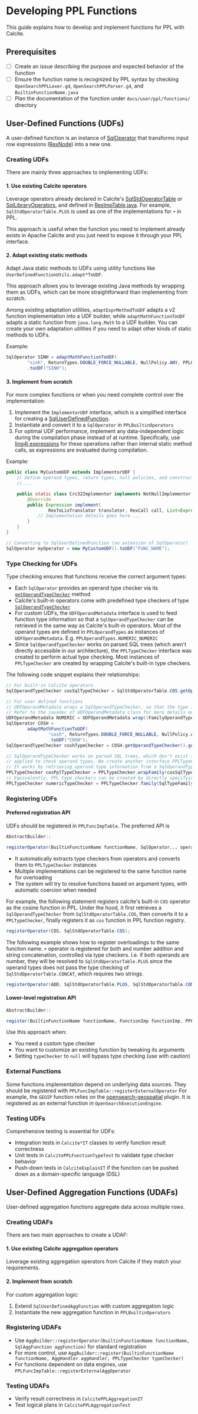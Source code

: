 # Developing PPL Functions

This guide explains how to develop and implement functions for PPL with Calcite.

## Prerequisites

- [ ] Create an issue describing the purpose and expected behavior of the function
- [ ] Ensure the function name is recognized by PPL syntax by checking ``OpenSearchPPLLexer.g4``,
  ``OpenSearchPPLParser.g4``, and ``BuiltinFunctionName.java``
- [ ] Plan the documentation of the function under ``docs/user/ppl/functions/`` directory

## User-Defined Functions (UDFs)

A user-defined function is an instance
of [SqlOperator](https://calcite.apache.org/javadocAggregate/org/apache/calcite/sql/SqlOperator.html) that transforms
input row expressions ([RexNode](https://calcite.apache.org/javadocAggregate/org/apache/calcite/rex/RexNode.html)) into
a new one.

### Creating UDFs

There are mainly three approaches to implementing UDFs:

#### 1. Use existing Calcite operators

Leverage operators already declared in
Calcite's [SqlStdOperatorTable](https://calcite.apache.org/javadocAggregate/org/apache/calcite/sql/fun/SqlStdOperatorTable.html)
or [SqlLibraryOperators](https://calcite.apache.org/javadocAggregate/org/apache/calcite/sql/fun/SqlLibraryOperators.html),
and defined
in [RexImpTable.java](https://calcite.apache.org/javadocAggregate/org/apache/calcite/adapter/enumerable/RexImpTable.html).
For example, `SqlStdOperatorTable.PLUS` is used as one of the implementations for `+` in PPL.

This approach is useful when the function you need to implement already exists in Apache Calcite and you just need to
expose it through your PPL interface.

#### 2. Adapt existing static methods

Adapt Java static methods to UDFs using utility functions like `UserDefinedFunctionUtils.adapt*ToUDF`.

This approach allows you to leverage existing Java methods by wrapping them as UDFs, which can be more straightforward
than implementing from scratch.

Among existing adaptation utilities, `adaptExprMethodToUDF` adapts a v2 function implementation into a UDF builder, while `adaptMathFunctionToUDF` adapts a static function from `java.lang.Math` to a
UDF builder. You can create your own adaptation utilities if you need to adapt other kinds of static methods to UDFs.

Example:

```java
SqlOperator SINH = adaptMathFunctionToUDF(
        "sinh", ReturnTypes.DOUBLE_FORCE_NULLABLE, NullPolicy.ANY, PPLOperandTypes.NUMERIC)
        .toUDF("SINH");
```

#### 3. Implement from scratch

For more complex functions or when you need complete control over the implementation:

1. Implement the `ImplementorUDF` interface, which is a simplified interface for creating
   a [SqlUserDefinedFunction](https://calcite.apache.org/javadocAggregate/org/apache/calcite/sql/validate/SqlUserDefinedFunction.html).
2. Instantiate and convert it to a `SqlOperator` in `PPLBuiltinOperators`
3. For optimal UDF performance, implement any data-independent logic during the compilation phase instead of at runtime.
   Specifically,
   use [linq4j expressions](https://calcite.apache.org/javadocAggregate/org/apache/calcite/linq4j/tree/Expression.html)
   for these operations rather than internal static method calls, as expressions are evaluated during compilation.

Example:

```java
public class MyCustomUDF extends ImplementorUDF {
    // Define operand types, return types, null policies, and constructors
    // ...

    public static class Crc32Implementor implements NotNullImplementor {
        @Override
        public Expression implement(
                RexToLixTranslator translator, RexCall call, List<Expression> translatedOperands) {
            // Implementation details goes here ...
        }
    }
}

// Converting to SqlUserDefinedFunction (an extension of SqlOperator)
SqlOperator myOperator = new MyCustomUDF().toUDF("FUNC_NAME");
```

### Type Checking for UDFs

Type checking ensures that functions receive the correct argument types:

- Each `SqlOperator` provides an operand type checker via its [
  `getOperandTypeChecker`](https://calcite.apache.org/javadocAggregate/org/apache/calcite/sql/SqlOperator.html#getOperandTypeChecker())
  method
- Calcite's built-in operators come with predefined type checkers of type [`SqlOperandTypeChecker`](https://calcite.apache.org/javadocAggregate/org/apache/calcite/sql/type/SqlOperandTypeChecker.html)
- For custom UDFs, the `UDFOperandMetadata` interface is used to feed function type information so that a
  `SqlOperandTypeChecker` can be retrieved in the same way as Calcite's built-in operators. Most of the operand types
  are defined in `PPLOperandTypes` as instances of `UDFOperandMetadata`. E.g. `PPLOperandTypes.NUMERIC_NUMERIC`
-  Since `SqlOperandTypeChecker` works on parsed SQL trees (which aren't directly accessible in our architecture), the
  `PPLTypeChecker` interface was created to perform actual type checking. Most instances of `PPLTypeChecker` are created
  by wrapping Calcite's built-in type checkers.

The following code snippet explains their relationships:

```java
// For built-in Calcite operators
SqlOperandTypeChecker cosSqlTypeChecker = SqlStdOperatorTable.COS.getOperandTypeChecker(); // FamilyOperandTypeChecker(NUMERIC)

// For user defined functions
// UDFOperandMetadata wraps a SqlOperandTypeChecker, so that the type information can be fed to a SqlUserDefinedFunction.
// Refer to the javadoc of UDFOperandMetadata class for more details on why this workaround is necessary
UDFOperandMetadata NUMERIC = UDFOperandMetadata.wrap((FamilyOperandTypeChecker) OperandTypes.NUMERIC);
SqlOperator COSH =
        adaptMathFunctionToUDF(
                "cosh", ReturnTypes.DOUBLE_FORCE_NULLABLE, NullPolicy.ANY, NUMERIC)
                .toUDF("COSH");
SqlOperandTypeChecker coshTypeChecker = COSH.getOperandTypeChecker().getInnerTypeChecker(); // FamilyOperandTypeChecker(NUMERIC)

// SqlOperandTypeChecker works on parsed SQL trees, which don't exist in our architecture, so it cannot be directly
// applied to check operand types. We create another interface PPLTypeChecker to do the actual type checking.
// It works by retrieving operand type information from a SqlOperandTypeChecker, then checking against actual argument types.
PPLTypeChecker cosPplTypeChecker = PPLTypeChecker.wrapFamily(cosSqlTypeChecker);
// Equivalently, PPL type checkers can be created by directly specifying expected operand types
PPLTypeChecker numericTypeChecker = PPLTypeChecker.family(SqlTypeFamily.NUMERIC);
```

### Registering UDFs

#### Preferred registration API

UDFs should be registered in `PPLFuncImpTable`. The preferred API is

```java
AbstractBuilder::

registerOperator(BuiltinFunctionName functionName, SqlOperator... operators)`
```

- It automatically extracts type checkers from operators and converts them to `PPLTypeChecker` instances
- Multiple implementations can be registered to the same function name for overloading
- The system will try to resolve functions based on argument types, with automatic coercion when needed

For example, the following statement registers calcite's built-in `COS` operator as the cosine function in PPL. Under the
hood, it first retrieves a `SqlOperandTypeChecker` from `SqlStdOperatorTable.COS`, then converts it to a `PPLTypeChecker`,
finally registers it as `cos` function in PPL function registry.

```java
registerOperator(COS, SqlStdOperatorTable.COS);
```

The following example shows how to register overloadings to the same function name. `+` operator is registered for both
and number addition and string concatenation, controlled via type checkers. I.e. if both operands are number, they will
be resolved to `SqlStdOperatorTable.PLUS` since the operand types does not pass the type checking of
`SqlStdOperatorTable.CONCAT`,
which requires two strings.

```java
registerOperator(ADD, SqlStdOperatorTable.PLUS, SqlStdOperatorTable.CONCAT);
```

#### Lower-level registration API

```java
AbstractBuilder::

register(BuiltinFunctionName functionName, FunctionImp functionImp, PPLTypeChecker typeChecker)
```

Use this approach when:

- You need a custom type checker
- You want to customize an existing function by tweaking its arguments
- Setting `typeChecker` to `null` will bypass type checking (use with caution)

### External Functions

Some functions implementation depend on underlying data sources. They should be registered with
`PPLFuncImpTable::registerExternalOperator`
For example, the `GEOIP` function relies on
the [opensearch-geospatial](https://github.com/opensearch-project/geospatial) plugin. It is registered as an external
function in `OpenSearchExecutionEngine`.

### Testing UDFs

Comprehensive testing is essential for UDFs:

- Integration tests in `Calcite*IT` classes to verify function result correctness
- Unit tests in `CalcitePPLFunctionTypeTest` to validate type checker behavior
- Push-down tests in `CalciteExplainIT` if the function can be pushed down as a domain-specific language (DSL)

## User-Defined Aggregation Functions (UDAFs)

User-defined aggregation functions aggregate data across multiple rows.

### Creating UDAFs

There are two main approaches to create a UDAF:

#### 1. Use existing Calcite aggregation operators

Leverage existing aggregation operators from Calcite if they match your requirements.

#### 2. Implement from scratch

For custom aggregation logic:

1. Extend `SqlUserDefinedAggFunction` with custom aggregation logic
2. Instantiate the new aggregation function in `PPLBuiltinOperators`

### Registering UDAFs

- Use `AggBuilder::registerOperator(BuiltinFunctionName functionName, SqlAggFunction aggFunction)` for standard
  registration
- For more control, use
  `AggBuilder::register(BuiltinFunctionName functionName, AggHandler aggHandler, PPLTypeChecker typeChecker)`
- For functions dependent on data engines, use `PPLFuncImpTable::registerExternalAggOperator`

### Testing UDAFs

- Verify result correctness in `CalcitePPLAggregationIT`
- Test logical plans in `CalcitePPLAggregationTest`